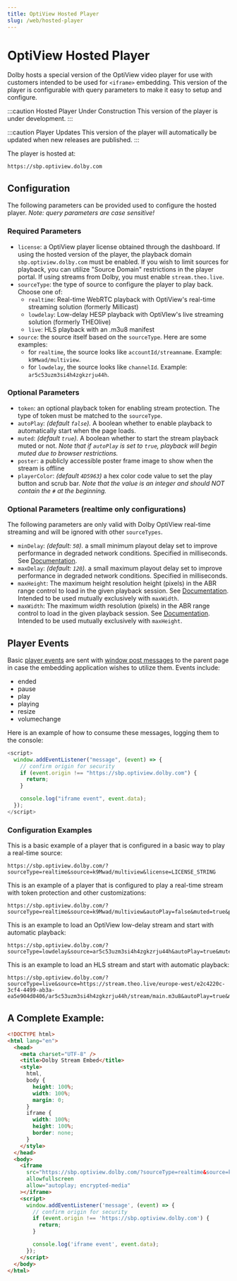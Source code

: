 ```yaml
---
title: OptiView Hosted Player
slug: /web/hosted-player
---
```


# OptiView Hosted Player

Dolby hosts a special version of the OptiView video player for use with customers intended to be used for `<iframe>` embedding. This version of the player is configurable with query parameters to make it easy to setup and configure.

:::caution Hosted Player Under Construction
This version of the player is under development.
:::

:::caution Player Updates
This version of the player will automatically be updated when new releases are published.
:::

The player is hosted at:

```
https://sbp.optiview.dolby.com
```

## Configuration

The following parameters can be provided used to configure the hosted player. _Note: query parameters are case sensitive!_

### Required Parameters

- `license`: a OptiView player license obtained through the dashboard. If using the hosted version of the player, the playback domain `sbp.optiview.dolby.com` must be enabled. If you wish to limit sources for playback, you can utilize "Source Domain" restrictions in the player portal. If using streams from Dolby, you must enable `stream.theo.live`.
- `sourceType`: the type of source to configure the player to play back. Choose one of:
  - `realtime`: Real-time WebRTC playback with OptiView's real-time streaming solution (formerly Millicast)
  - `lowdelay`: Low-delay HESP playback with OptiVIew's live streaming solution (formerly THEOlive)
  - `live`: HLS playback with an .m3u8 manifest
- `source`: the source itself based on the `sourceType`. Here are some examples:
  - for `realtime`, the source looks like `accountId/streamname`. Example: `k9Mwad/multiview`.
  - for `lowdelay`, the source looks like `channelId`. Example: `ar5c53uzm3si4h4zgkzrju44h`.

### Optional Parameters

- `token`: an optional playback token for enabling stream protection. The type of token must be matched to the `sourceType`.
- `autoPlay`: _(default `false`)._ A boolean whether to enable playback to automatically start when the page loads.
- `muted`: _(default `true`)._ A boolean whether to start the stream playback muted or not. _Note that if `autoPlay` is set to `true`, playback will begin muted due to browser restrictions._
- `poster`: a publicly accessible poster frame image to show when the stream is offline
- `playerColor`: _(default `4D5963`)_ a hex color code value to set the play button and scrub bar. _Note that the value is an integer and should NOT contain the `#` at the beginning._

### Optional Parameters (realtime only configurations)

The following parameters are only valid with Dolby OptiView real-time streaming and will be ignored with other `sourceTypes`.

- `minDelay`: _(default: `50`)._ a small minimum playout delay set to improve performance in degraded network conditions. Specified in milliseconds. See [Documentation](https://docs.optiview.dolby.com/millicast/playback/players-sdks/web/player/#playout-delay).
- `maxDelay`: _(default: `120`)._ a small maximum playout delay set to improve performance in degraded network conditions. Specified in milliseconds.
- `maxHeight`: The maximum height resolution height (pixels) in the ABR range control to load in the given playback session. See [Documentation](https://docs.optiview.dolby.com/millicast/playback/players-sdks/web/player/#abr-range-control). Intended to be used mutually exclusively with `maxWidth`.
- `maxWidth`: The maximum width resolution (pixels) in the ABR range control to load in the given playback session. See [Documentation](https://docs.optiview.dolby.com/millicast/playback/players-sdks/web/player/#abr-range-control). Intended to be used mutually exclusively with `maxHeight`.

## Player Events

Basic [player events](https://docs.optiview.dolby.com/theoplayer/v9/api-reference/web/interfaces/AdBreakEvent.html) are sent with [window post messages](https://developer.mozilla.org/en-US/docs/Web/API/Window/postMessage) to the parent page in case the embedding application wishes to utilize them. Events include:

- ended
- pause
- play
- playing
- resize
- volumechange

Here is an example of how to consume these messages, logging them to the console:

```javascript
<script>
  window.addEventListener("message", (event) => {
    // confirm origin for security
    if (event.origin !== "https://sbp.optiview.dolby.com") {
      return;
    }

    console.log("iframe event", event.data);
  });
</script>
```

### Configuration Examples

This is a basic example of a player that is configured in a basic way to play a real-time source:

```
https://sbp.optiview.dolby.com/?sourceType=realtime&source=k9Mwad/multiview&license=LICENSE_STRING
```

This is an example of a player that is configured to play a real-time stream with token protection and other customizations:

```
https://sbp.optiview.dolby.com/?sourceType=realtime&source=k9Mwad/multiview&autoPlay=false&muted=true&playerColor=58007a&license=LICENSE_STRING&token=TOKEN_STRING
```

This is an example to load an OptiView low-delay stream and start with automatic playback:

```
https://sbp.optiview.dolby.com/?sourceType=lowdelay&source=ar5c53uzm3si4h4zgkzrju44h&autoPlay=true&muted=true&license=LICENSE_STRING
```

This is an example to load an HLS stream and start with automatic playback:

```
https://sbp.optiview.dolby.com/?sourceType=live&source=https://stream.theo.live/europe-west/e2c4220c-3cf4-4499-ab3a-ea5e904d0406/ar5c53uzm3si4h4zgkzrju44h/stream/main.m3u8&autoPlay=true&muted=false&license=LICENSE_STRING
```

## A Complete Example:

```html
<!DOCTYPE html>
<html lang="en">
  <head>
    <meta charset="UTF-8" />
    <title>Dolby Stream Embed</title>
    <style>
      html,
      body {
        height: 100%;
        width: 100%;
        margin: 0;
      }
      iframe {
        width: 100%;
        height: 100%;
        border: none;
      }
    </style>
  </head>
  <body>
    <iframe
      src="https://sbp.optiview.dolby.com/?sourceType=realtime&source=k9Mwad/multiview&autoPlay=false&muted=true&playerColor=58007a&license=LICENSE_STRING"
      allowfullscreen
      allow="autoplay; encrypted-media"
    ></iframe>
    <script>
      window.addEventListener('message', (event) => {
        // confirm origin for security
        if (event.origin !== 'https://sbp.optiview.dolby.com') {
          return;
        }

        console.log('iframe event', event.data);
      });
    </script>
  </body>
</html>
```
